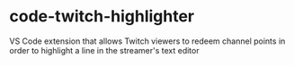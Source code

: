 # code-twitch-highlighter

VS Code extension that allows Twitch viewers to redeem channel points in order
to highlight a line in the streamer's text editor
